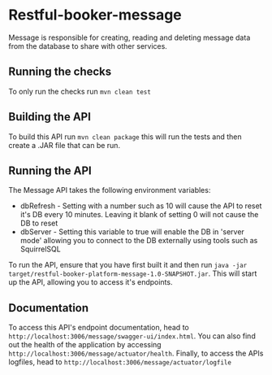 # Restful-booker-message

Message is responsible for creating, reading and deleting message data from the database to share with other services.

## Running the checks

To only run the checks run ```mvn clean test```

## Building the API

To build this API run ```mvn clean package``` this will run the tests and then create a .JAR file that can be run.

## Running the API

The Message API takes the following environment variables:

* dbRefresh - Setting with a number such as 10 will cause the API to reset it's DB every 10 minutes. Leaving it blank of setting 0 will not cause the DB to reset
* dbServer - Setting this variable to true will enable the DB in 'server mode' allowing you to connect to the DB externally using tools such as SquirrelSQL

To run the API, ensure that you have first built it and then run ```java -jar target/restful-booker-platform-message-1.0-SNAPSHOT.jar```. This will start up the API, allowing you to access it's endpoints.

## Documentation

To access this API's endpoint documentation, head to ```http://localhost:3006/message/swagger-ui/index.html```. You can also find out the health of the application by accessing ```http://localhost:3006/message/actuator/health```. Finally, to access the APIs logfiles, head to ```http://localhost:3006/message/actuator/logfile```
